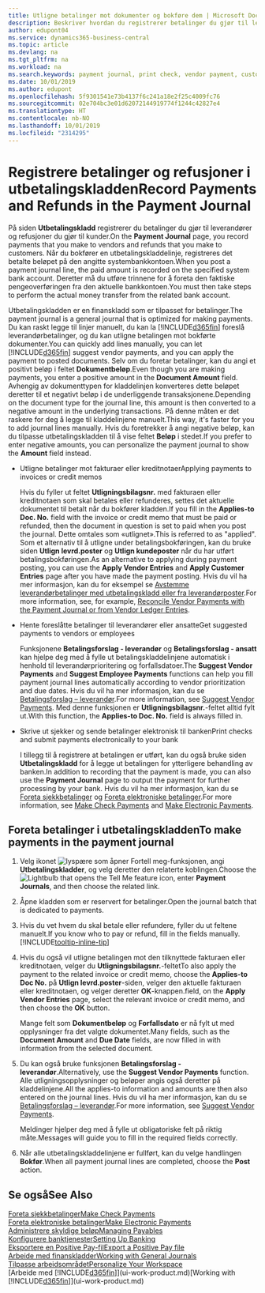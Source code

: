 ```yaml
---
title: Utligne betalinger mot dokumenter og bokføre dem | Microsoft Docs
description: Beskriver hvordan du registrerer betalinger du gjør til leverandører og refusjoner du gjør til kunder.
author: edupont04
ms.service: dynamics365-business-central
ms.topic: article
ms.devlang: na
ms.tgt_pltfrm: na
ms.workload: na
ms.search.keywords: payment journal, print check, vendor payment, customer refund, creditor, debt, balance due, AP
ms.date: 10/01/2019
ms.author: edupont
ms.openlocfilehash: 5f9301541e73b4137f6c241a18e2f25c4009fc76
ms.sourcegitcommit: 02e704bc3e01d62072144919774f1244c42827e4
ms.translationtype: HT
ms.contentlocale: nb-NO
ms.lasthandoff: 10/01/2019
ms.locfileid: "2314295"
---
```

# <a name="record-payments-and-refunds-in-the-payment-journal"></a><span data-ttu-id="2b1fb-103">Registrere betalinger og refusjoner i utbetalingskladden</span><span class="sxs-lookup"><span data-stu-id="2b1fb-103">Record Payments and Refunds in the Payment Journal</span></span>

<span data-ttu-id="2b1fb-104">På siden **Utbetalingskladd** registrerer du betalinger du gjør til leverandører og refusjoner du gjør til kunder.</span><span class="sxs-lookup"><span data-stu-id="2b1fb-104">On the **Payment Journal** page, you record payments that you make to vendors and refunds that you make to customers.</span></span> <span data-ttu-id="2b1fb-105">Når du bokfører en utbetalingskladdelinje, registreres det betalte beløpet på den angitte systembankkontoen.</span><span class="sxs-lookup"><span data-stu-id="2b1fb-105">When you post a payment journal line, the paid amount is recorded on the specified system bank account.</span></span> <span data-ttu-id="2b1fb-106">Deretter må du utføre trinnene for å foreta den faktiske pengeoverføringen fra den aktuelle bankkontoen.</span><span class="sxs-lookup"><span data-stu-id="2b1fb-106">You must then take steps to perform the actual money transfer from the related bank account.</span></span>  

<span data-ttu-id="2b1fb-107">Utbetalingskladden er en finanskladd som er tilpasset for betalinger.</span><span class="sxs-lookup"><span data-stu-id="2b1fb-107">The payment journal is a general journal that is optimized for making payments.</span></span> <span data-ttu-id="2b1fb-108">Du kan raskt legge til linjer manuelt, du kan la [!INCLUDE[d365fin](includes/d365fin_md.md)] foreslå leverandørbetalinger, og du kan utligne betalingen mot bokførte dokumenter.</span><span class="sxs-lookup"><span data-stu-id="2b1fb-108">You can quickly add lines manually, you can let [!INCLUDE[d365fin](includes/d365fin_md.md)] suggest vendor payments, and you can apply the payment to posted documents.</span></span> <span data-ttu-id="2b1fb-109">Selv om du foretar betalinger, kan du angi et positivt beløp i feltet **Dokumentbeløp**.</span><span class="sxs-lookup"><span data-stu-id="2b1fb-109">Even though you are making payments, you enter a positive amount in the **Document Amount** field.</span></span> <span data-ttu-id="2b1fb-110">Avhengig av dokumenttypen for kladdelinjen konverteres dette beløpet deretter til et negativt beløp i de underliggende transaksjonene.</span><span class="sxs-lookup"><span data-stu-id="2b1fb-110">Depending on the document type for the journal line, this amount is then converted to a negative amount in the underlying transactions.</span></span> <span data-ttu-id="2b1fb-111">På denne måten er det raskere for deg å legge til kladdelinjene manuelt.</span><span class="sxs-lookup"><span data-stu-id="2b1fb-111">This way, it's faster for you to add journal lines manually.</span></span> <span data-ttu-id="2b1fb-112">Hvis du foretrekker å angi negative beløp, kan du tilpasse utbetalingskladden til å vise feltet **Beløp** i stedet.</span><span class="sxs-lookup"><span data-stu-id="2b1fb-112">If you prefer to enter negative amounts, you can personalize the payment journal to show the **Amount** field instead.</span></span>  

- <span data-ttu-id="2b1fb-113">Utligne betalinger mot fakturaer eller kreditnotaer</span><span class="sxs-lookup"><span data-stu-id="2b1fb-113">Applying payments to invoices or credit memos</span></span>

    <span data-ttu-id="2b1fb-114">Hvis du fyller ut feltet **Utligningsbilagsnr.** med fakturaen eller kreditnotaen som skal betales eller refunderes, settes det aktuelle dokumentet til betalt når du bokfører kladden.</span><span class="sxs-lookup"><span data-stu-id="2b1fb-114">If you fill in the **Applies-to Doc. No.** field with the invoice or credit memo that must be paid or refunded, then the document in question is set to paid when you post the journal.</span></span> <span data-ttu-id="2b1fb-115">Dette omtales som «utlignet».</span><span class="sxs-lookup"><span data-stu-id="2b1fb-115">This is referred to as "applied".</span></span> <span data-ttu-id="2b1fb-116">Som et alternativ til å utligne under betalingsbokføringen, kan du bruke siden **Utlign levrd.poster** og **Utlign kundeposter** når du har utført betalingsbokføringen.</span><span class="sxs-lookup"><span data-stu-id="2b1fb-116">As an alternative to applying during payment posting, you can use the **Apply Vendor Entries** and **Apply Customer Entries** page after you have made the payment posting.</span></span> <span data-ttu-id="2b1fb-117">Hvis du vil ha mer informasjon, kan du for eksempel se [Avstemme leverandørbetalinger med utbetalingskladd eller fra leverandørposter](payables-how-apply-purchase-transactions-manually.md).</span><span class="sxs-lookup"><span data-stu-id="2b1fb-117">For more information, see, for example, [Reconcile Vendor Payments with the Payment Journal or from Vendor Ledger Entries](payables-how-apply-purchase-transactions-manually.md).</span></span>  

- <span data-ttu-id="2b1fb-118">Hente foreslåtte betalinger til leverandører eller ansatte</span><span class="sxs-lookup"><span data-stu-id="2b1fb-118">Get suggested payments to vendors or employees</span></span>

    <span data-ttu-id="2b1fb-119">Funksjonene **Betalingsforslag - leverandør** og **Betalingsforslag - ansatt** kan hjelpe deg med å fylle ut betalingskladdelinjene automatisk i henhold til leverandørprioritering og forfallsdatoer.</span><span class="sxs-lookup"><span data-stu-id="2b1fb-119">The **Suggest Vendor Payments** and **Suggest Employee Payments** functions can help you fill payment journal lines automatically according to vendor prioritization and due dates.</span></span> <span data-ttu-id="2b1fb-120">Hvis du vil ha mer informasjon, kan du se [Betalingsforslag – leverandør](payables-how-suggest-vendor-payments.md).</span><span class="sxs-lookup"><span data-stu-id="2b1fb-120">For more information, see [Suggest Vendor Payments](payables-how-suggest-vendor-payments.md).</span></span> <span data-ttu-id="2b1fb-121">Med denne funksjonen er **Utligningsbilagsnr.**-feltet alltid fylt ut.</span><span class="sxs-lookup"><span data-stu-id="2b1fb-121">With this function, the **Applies-to Doc. No.** field is always filled in.</span></span>  

- <span data-ttu-id="2b1fb-122">Skrive ut sjekker og sende betalinger elektronisk til banken</span><span class="sxs-lookup"><span data-stu-id="2b1fb-122">Print checks and submit payments electronically to your bank</span></span>

    <span data-ttu-id="2b1fb-123">I tillegg til å registrere at betalingen er utført, kan du også bruke siden **Utbetalingskladd** for å legge ut betalingen for ytterligere behandling av banken.</span><span class="sxs-lookup"><span data-stu-id="2b1fb-123">In addition to recording that the payment is made, you can also use the **Payment Journal** page to output the payment for further processing by your bank.</span></span> <span data-ttu-id="2b1fb-124">Hvis du vil ha mer informasjon, kan du se [Foreta sjekkbetalinger](payables-how-work-checks.md) og [Foreta elektroniske betalinger](payables-how-export-payments-bank-file.md).</span><span class="sxs-lookup"><span data-stu-id="2b1fb-124">For more information, see [Make Check Payments](payables-how-work-checks.md) and [Make Electronic Payments](payables-how-export-payments-bank-file.md).</span></span>  

## <a name="to-make-payments-in-the-payment-journal"></a><span data-ttu-id="2b1fb-125">Foreta betalinger i utbetalingskladden</span><span class="sxs-lookup"><span data-stu-id="2b1fb-125">To make payments in the payment journal</span></span>

1. <span data-ttu-id="2b1fb-126">Velg ikonet ![lyspære som åpner Fortell meg-funksjonen](media/ui-search/search_small.png "Fortell hva du vil gjøre"), angi **Utbetalingskladder**, og velg deretter den relaterte koblingen.</span><span class="sxs-lookup"><span data-stu-id="2b1fb-126">Choose the ![Lightbulb that opens the Tell Me feature](media/ui-search/search_small.png "Tell me what you want to do") icon, enter **Payment Journals**, and then choose the related link.</span></span>
2. <span data-ttu-id="2b1fb-127">Åpne kladden som er reservert for betalinger.</span><span class="sxs-lookup"><span data-stu-id="2b1fb-127">Open the journal batch that is dedicated to payments.</span></span>
3. <span data-ttu-id="2b1fb-128">Hvis du vet hvem du skal betale eller refundere, fyller du ut feltene manuelt.</span><span class="sxs-lookup"><span data-stu-id="2b1fb-128">If you know who to pay or refund, fill in the fields manually.</span></span> [!INCLUDE[tooltip-inline-tip](includes/tooltip-inline-tip_md.md)]
4. <span data-ttu-id="2b1fb-129">Hvis du også vil utligne betalingen mot den tilknyttede fakturaen eller kreditnotaen, velger du **Utligningsbilagsnr.**-feltet</span><span class="sxs-lookup"><span data-stu-id="2b1fb-129">To also apply the payment to the related invoice or credit memo, choose the **Applies-to Doc No.**</span></span> <span data-ttu-id="2b1fb-130">på **Utlign levrd.poster**-siden, velger den aktuelle fakturaen eller kreditnotaen, og velger deretter **OK**-knappen.</span><span class="sxs-lookup"><span data-stu-id="2b1fb-130">field, on the **Apply Vendor Entries** page, select the relevant invoice or credit memo, and then choose the **OK** button.</span></span>

    <span data-ttu-id="2b1fb-131">Mange felt som **Dokumentbeløp** og **Forfallsdato** er nå fylt ut med opplysninger fra det valgte dokumentet.</span><span class="sxs-lookup"><span data-stu-id="2b1fb-131">Many fields, such as the **Document Amount** and **Due Date** fields, are now filled in with information from the selected document.</span></span>
5. <span data-ttu-id="2b1fb-132">Du kan også bruke funksjonen **Betalingsforslag - leverandør**.</span><span class="sxs-lookup"><span data-stu-id="2b1fb-132">Alternatively, use the **Suggest Vendor Payments** function.</span></span> <span data-ttu-id="2b1fb-133">Alle utligningsopplysninger og beløper angis også deretter på kladdelinjene.</span><span class="sxs-lookup"><span data-stu-id="2b1fb-133">All the applies-to information and amounts are then also entered on the journal lines.</span></span> <span data-ttu-id="2b1fb-134">Hvis du vil ha mer informasjon, kan du se [Betalingsforslag – leverandør](payables-how-suggest-vendor-payments.md).</span><span class="sxs-lookup"><span data-stu-id="2b1fb-134">For more information, see [Suggest Vendor Payments](payables-how-suggest-vendor-payments.md).</span></span>

    <span data-ttu-id="2b1fb-135">Meldinger hjelper deg med å fylle ut obligatoriske felt på riktig måte.</span><span class="sxs-lookup"><span data-stu-id="2b1fb-135">Messages will guide you to fill in the required fields correctly.</span></span>
6.  <span data-ttu-id="2b1fb-136">Når alle utbetalingskladdelinjene er fullført, kan du velge handlingen **Bokfør**.</span><span class="sxs-lookup"><span data-stu-id="2b1fb-136">When all payment journal lines are completed, choose the **Post** action.</span></span>

## <a name="see-also"></a><span data-ttu-id="2b1fb-137">Se også</span><span class="sxs-lookup"><span data-stu-id="2b1fb-137">See Also</span></span>
[<span data-ttu-id="2b1fb-138">Foreta sjekkbetalinger</span><span class="sxs-lookup"><span data-stu-id="2b1fb-138">Make Check Payments</span></span>](payables-how-work-checks.md)  
[<span data-ttu-id="2b1fb-139">Foreta elektroniske betalinger</span><span class="sxs-lookup"><span data-stu-id="2b1fb-139">Make Electronic Payments</span></span>](payables-how-export-payments-bank-file.md)  
[<span data-ttu-id="2b1fb-140">Administrere skyldige beløp</span><span class="sxs-lookup"><span data-stu-id="2b1fb-140">Managing Payables</span></span>](payables-manage-payables.md)  
[<span data-ttu-id="2b1fb-141">Konfigurere banktjenester</span><span class="sxs-lookup"><span data-stu-id="2b1fb-141">Setting Up Banking</span></span>](bank-setup-banking.md)  
[<span data-ttu-id="2b1fb-142">Eksportere en Positive Pay-fil</span><span class="sxs-lookup"><span data-stu-id="2b1fb-142">Export a Positive Pay file</span></span>](finance-how-positive-pay.md)  
[<span data-ttu-id="2b1fb-143">Arbeide med finanskladder</span><span class="sxs-lookup"><span data-stu-id="2b1fb-143">Working with General Journals</span></span>](ui-work-general-journals.md)  
[<span data-ttu-id="2b1fb-144">Tilpasse arbeidsområdet</span><span class="sxs-lookup"><span data-stu-id="2b1fb-144">Personalize Your Workspace</span></span>](ui-personalization-user.md)  
<span data-ttu-id="2b1fb-145">[Arbeide med [!INCLUDE[d365fin](includes/d365fin_md.md)]](ui-work-product.md)</span><span class="sxs-lookup"><span data-stu-id="2b1fb-145">[Working with [!INCLUDE[d365fin](includes/d365fin_md.md)]](ui-work-product.md)</span></span>  
